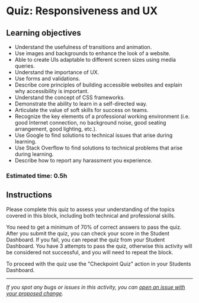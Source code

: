 # Quiz: Responsiveness and UX

## Learning objectives
- Understand the usefulness of transitions and animation.
- Use images and backgrounds to enhance the look of a website.
- Able to create UIs adaptable to different screen sizes using media queries.
- Understand the importance of UX.
- Use forms and validations.
- Describe core principles of building accessible websites and explain why accessibility is important.
- Understand the concept of CSS frameworks.
- Demonstrate the ability to learn in a self-directed way.
- Articulate the value of soft skills for success on teams.
- Recognize the key elements of a professional working environment (i.e. good Internet connection, no background noise, good seating arrangement, good lighting, etc.).
- Use Google to find solutions to technical issues that arise during learning.
- Use Stack Overflow to find solutions to technical problems that arise during learning.
- Describe how to report any harassment you experience.

### Estimated time: 0.5h

## Instructions

Please complete this quiz to assess your understanding of the topics covered in this block, including both technical and professional skills.

You need to get a minimum of 70% of correct answers to pass the quiz. After you submit the quiz, you can check your score in the Student Dashboard. If you fail, you can repeat the quiz from your Student Dashboard. You have 3 attempts to pass the quiz, otherwise this activity will be considered not successful, and you will need to repeat the block.

To proceed with the quiz use the "Checkpoint Quiz" action in your Students Dashboard. 

------

_If you spot any bugs or issues in this activity, you can [open an issue with your proposed change](https://github.com/microverseinc/curriculum-transversal-skills/blob/main/git-github/articles/open_issue.md)._
